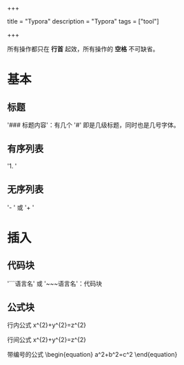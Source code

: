 

+++

title = "Typora"
description = "Typora"
tags = ["tool"]

+++



所有操作都只在 **行首** 起效，所有操作的 **空格** 不可缺省。



# 基本



## 标题

'### 标题内容'：有几个 '#' 即是几级标题，同时也是几号字体。



## 有序列表

'1. '



## 无序列表

'- ' 或 '+ '



# 插入



## 代码块

'```语言名' 或 '~~~语言名'：代码块

## 公式块
行内公式
x^{2}+y^{2}=z^{2}

行间公式
x^{2}+y^{2}=z^{2}

带编号的公式
\begin{equation} a^2+b^2=c^2 \end{equation}